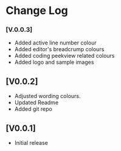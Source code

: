 # Change Log

### [V.0.0.3]

- Added active line number colour
- Added editor's breadcrump colours
- Added coding peekview related colours
- Added logo and sample images

## [V0.0.2]

- Adjusted wording colours.
- Updated Readme
- Added git repo

## [V0.0.1]

- Initial release
